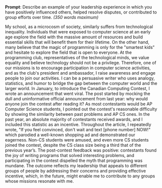 **Prompt**: Describe an example of your leadership experience in which you have positively influenced others, helped resolve disputes, or contributed to group efforts over time. _(350 words maximum)_

My school, as a microcosm of society, similarly suffers from technological inequality. Individuals that were exposed to computer science at an early age explore the field with the massive amount of resources and build essential skills that will benefit them for their lifetime. On the other hand, many believe that the magic of programming is only for the "smartest kids" and hesitate to explore the field that is open to everyone. At the programming club, representatives of the technological minds, we value equality and believe technology should not be a privilege. Therefore, one of our missions is to encourage participation in computer science activities, and as the club's president and ambassador, I raise awareness and engage people to join our activities. I can be a persuasive writer who uses analogy, statistics, and humor to bridge the gap between the computer world and the larger world. In January, to introduce the Canadian Computing Contest, I wrote an announcement that went viral. The post started by mocking the dull and uninformative official announcement from last year: why would anyone join the contest after reading it? As most contestants would be AP Computer Science students, I pointed out the contest's reasonable difficulty by showing the similarity between past problems and AP CS ones. In the past year, an absolute majority of contestants received awards, and I included this statistic as an incentive. Throughout the article, I repeatedly wrote, "If you feel convinced, don't wait and text [phone number] NOW!" which parodied a well-known shopping ad and demonstrated our eagerness. Non-CS students were amused, and even more CS students joined the contest, despite the CS class size being a third that of the previous year’s. The post-contest feedback was positive: contestants found the joy of writing programs that solved interesting problems, and participating in the contest dispelled the myth that programming was mundane. The outcome reflects my leadership that appeals to different groups of people by addressing their concerns and providing effective incentive, which, in the future, might enable me to contribute to any groups whose missions resonate with me.